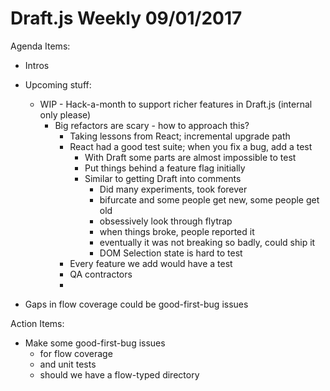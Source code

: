 # Draft.js Weekly 09/01/2017

Agenda Items:
* Intros
* Upcoming stuff:
    * WIP - Hack-a-month to support richer features in Draft.js (internal only please)
        * Big refactors are scary - how to approach this?
            * Taking lessons from React; incremental upgrade path
            * React had a good test suite; when you fix a bug, add a test
                * With Draft some parts are almost impossible to test
                * Put things behind a feature flag initially
                * Similar to getting Draft into comments
                    * Did many experiments, took forever
                    * bifurcate and some people get new, some people get old
                    * obsessively look through flytrap
                    * when things broke, people reported it
                    * eventually it was not breaking so badly, could ship it
                    * DOM Selection state is hard to test
            * Every feature we add would have a test
            * QA contractors
            *

* Gaps in flow coverage could be good-first-bug issues

Action Items:
* Make some good-first-bug issues
    *  for flow coverage
    * and unit tests
    * should we have a flow-typed directory
